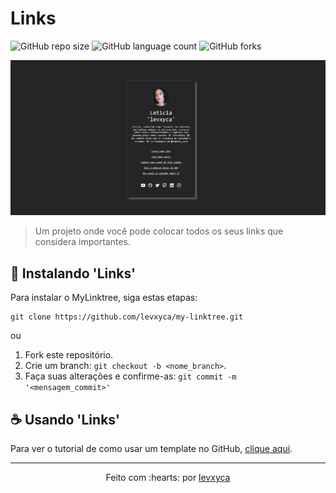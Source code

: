 # Links

![GitHub repo size](https://img.shields.io/github/repo-size/levxyca/my-linktree?style=for-the-badge)
![GitHub language count](https://img.shields.io/github/languages/count/levxyca/my-linktree?style=for-the-badge)
![GitHub forks](https://img.shields.io/github/forks/levxyca/my-linktree?style=for-the-badge)


<img src="img/exemplo.png" alt="Imagem de exemplo do site">

> Um projeto onde você pode colocar todos os seus links que considera importantes.

## 🚀 Instalando 'Links'

Para instalar o MyLinktree, siga estas etapas:

```
git clone https://github.com/levxyca/my-linktree.git
```

ou 

1. Fork este repositório.
2. Crie um branch: `git checkout -b <nome_branch>`.
3. Faça suas alterações e confirme-as: `git commit -m '<mensagem_commit>'`

## ☕ Usando 'Links'

Para ver o tutorial de como usar um template no GitHub, [clique aqui](https://docs.github.com/pt/repositories/creating-and-managing-repositories/creating-a-repository-from-a-template).

---------------------------

<p align="center">
Feito com :hearts: por <a href="https://github.com/levxyca">levxyca</a>
